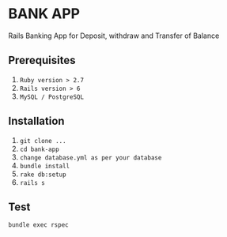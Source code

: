 # BANK APP

Rails Banking App for Deposit, withdraw and Transfer of Balance

## Prerequisites

1) `Ruby version > 2.7`
2) `Rails version > 6`
3) `MySQL / PostgreSQL`


## Installation

1) `git clone ...`
2) `cd bank-app`
3) `change database.yml as per your database`
4) `bundle install`
5) `rake db:setup`
6) `rails s`

## Test

`bundle exec rspec`
